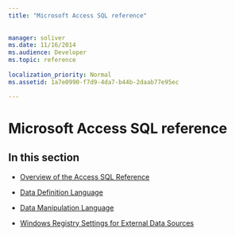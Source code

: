 ```yaml
---
title: "Microsoft Access SQL reference"
 
 
manager: soliver
ms.date: 11/16/2014
ms.audience: Developer
ms.topic: reference
  
localization_priority: Normal
ms.assetid: 1a7e0990-f7d9-4da7-b44b-2daab77e95ec

---
```


# Microsoft Access SQL reference

## In this section

- [Overview of the Access SQL Reference](overview-of-the-access-sql-reference.md)
    
- [Data Definition Language](data-definition-language.md)
    
- [Data Manipulation Language](data-manipulation-language.md)
    
- [Windows Registry Settings for External Data Sources](windows-registry-settings-for-external-data-sources.md)
    

